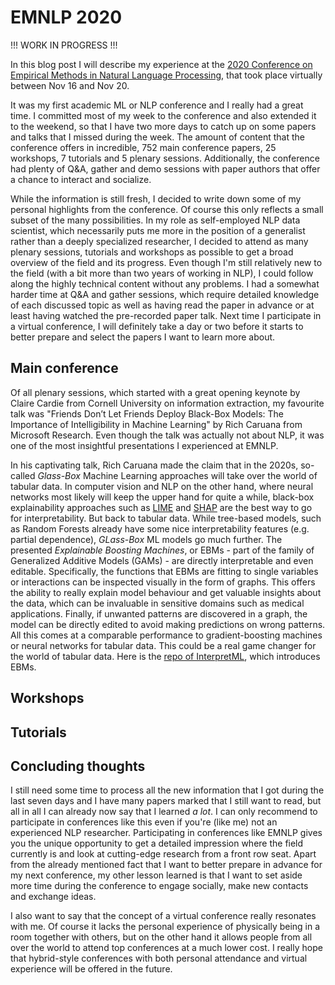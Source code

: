# EMNLP 2020

!!! WORK IN PROGRESS !!!

In this blog post I will describe my experience at the [2020 Conference on Empirical Methods in Natural Language Processing](https://2020.emnlp.org/), that took place virtually between Nov 16 and Nov 20. 

It was my first academic ML or NLP conference and I really had a great time. I committed most of my week to the conference and also extended it to the weekend, so that I have two more days to catch up on some papers and talks that I missed during the week. The amount of content that the conference offers in incredible, 752 main conference papers, 25 workshops, 7 tutorials and 5 plenary sessions. Additionally, the conference had plenty of Q&A, gather and demo sessions with paper authors that offer a chance to interact and socialize. 

While the information is still fresh, I decided to write down some of my personal highlights from the conference. Of course this only reflects a small subset of the many possibilities. In my role as self-employed NLP data scientist, which necessarily puts me more in the position of a generalist rather than a deeply specialized researcher, I decided to attend as many plenary sessions, tutorials and workshops as possible to get a broad overview of the field and its progress. Even though I'm still relatively new to the field (with a bit more than two years of working in NLP), I could follow along the highly technical content without any problems. I had a somewhat harder time at Q&A and gather sessions, which require detailed knowledge of each discussed topic as well as having read the paper in advance or at least having watched the pre-recorded paper talk. Next time I participate in a virtual conference, I will definitely take a day or two before it starts to better prepare and select the papers I want to learn more about. 

## Main conference

Of all plenary sessions, which started with a great opening keynote by Claire Cardie from Cornell University on information extraction, my favourite talk was "Friends Don’t Let Friends Deploy Black-Box Models: The Importance of Intelligibility in Machine Learning" by Rich Caruana from Microsoft Research. Even though the talk was actually not about NLP, it was one of the most insightful presentations I experienced at EMNLP. 

In his captivating talk, Rich Caruana made the claim that in the 2020s, so-called *Glass-Box* Machine Learning approaches will take over the world of tabular data. In computer vision and NLP on the other hand, where neural networks most likely will keep the upper hand for quite a while, black-box explainability approaches such as [LIME](https://github.com/marcotcr/lime) and [SHAP](https://github.com/slundberg/shap) are the best way to go for interpretability. But back to tabular data. While tree-based models, such as Random Forests already have some nice interpretability features (e.g. partial dependence), *GLass-Box* ML models go much further. The presented *Explainable Boosting Machines*, or EBMs - part of the family of Generalized Additive Models (GAMs) - are directly interpretable and even editable. Specifically, the functions that EBMs are fitting to single variables or interactions can be inspected visually in the form of graphs. This offers the ability to really explain model behaviour and get valuable insights about the data, which can be invaluable in sensitive domains such as medical applications. Finally, if unwanted patterns are discovered in a graph, the model can be directly edited to avoid making predictions on wrong patterns. All this comes at a comparable performance to gradient-boosting machines or neural networks for tabular data. This could be a real game changer for the world of tabular data. Here is the [repo of InterpretML](https://github.com/interpretml/interpret), which introduces EBMs. 

## Workshops

## Tutorials

## Concluding thoughts

I still need some time to process all the new information that I got during the last seven days and I have many papers marked that I still want to read, but all in all I can already now say that I learned *a lot*. I can only recommend to participate in conferences like this even if you're (like me) not an experienced NLP researcher. Participating in conferences like EMNLP gives you the unique opportunity to get a detailed impression where the field currently is and look at cutting-edge research from a front row seat. Apart from the already mentioned fact that I want to better prepare in advance for my next conference, my other lesson learned is that I want to set aside more time during the conference to engage socially, make new contacts and exchange ideas.

I also want to say that the concept of a virtual conference really resonates with me. Of course it lacks the personal experience of physically being in a room together with others, but on the other hand it allows people from all over the world to attend top conferences at a much lower cost. I really hope that hybrid-style conferences with both personal attendance and virtual experience will be offered in the future. 
